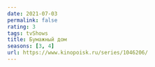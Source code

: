 ```yaml
---
date: 2021-07-03
permalink: false
rating: 3
tags: tvShows
title: Бумажный дом
seasons: [3, 4]
url: https://www.kinopoisk.ru/series/1046206/
---
```

